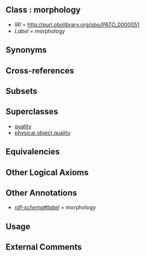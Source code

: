 
## Class : morphology

 * *IRI* = http://purl.obolibrary.org/obo/PATO_0000051
 * *Label* = morphology

## Synonyms


## Cross-references


## Subsets


## Superclasses

 * [quality](../../BFO/19/BFO_0000019.md)
 * [physical object quality](../../PATO/41/PATO_0001241.md)

## Equivalencies


## Other Logical Axioms


## Other Annotations

 * *[rdf-schema#label](../../el/rdf-schema#label.md)* = morphology

## Usage


## External Comments


